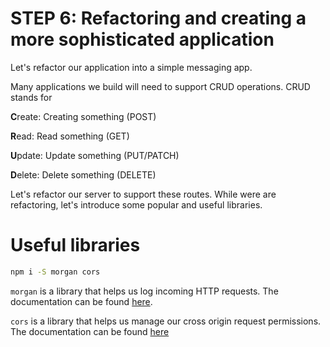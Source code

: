 # STEP 6: Refactoring and creating a more sophisticated application

Let's refactor our application into a simple messaging app.

Many applications we build will need to support CRUD operations. CRUD stands for 

**C**reate: Creating something (POST)

**R**ead: Read something (GET)

**U**pdate: Update something (PUT/PATCH)

**D**elete: Delete something (DELETE)

Let's refactor our server to support these routes. While were are refactoring, let's introduce some popular and useful libraries.

# Useful libraries

```sh
npm i -S morgan cors
```

`morgan` is a library that helps us log incoming HTTP requests. The documentation can be found [here](https://www.npmjs.com/package/morgan).

`cors` is a library that helps us manage our cross origin request permissions. The documentation can be found [here](https://www.npmjs.com/package/cors)